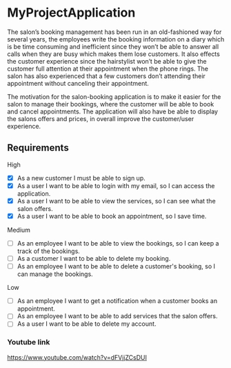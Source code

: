 # MyProjectApplication
The salon’s booking management has been run in an old-fashioned way for several years, the employees write the booking information on a diary which is be time consuming and inefficient since they won’t be able to answer all calls when they are busy which makes them lose customers. It also effects the customer experience since the hairstylist won’t be able to give the customer full attention at their appointment when the phone rings. The salon has also experienced that a few customers don’t attending their appointment without canceling their 
appointment. 

The motivation for the salon-booking application is to make it easier for the salon to manage their bookings, where the customer will be able to book and cancel appointments. The application will also have be able to display the salons offers and prices, in overall improve the customer/user experience.


## Requirements
High
- [x] As a new customer I must be able to sign up. 
- [x] As a user I want to be able to login with my email, so I can access the application. 
- [x] As a user I want to be able to view the services, so I can see what the salon offers. 
- [x] As a user I want to be able to book an appointment, so I save time. 

Medium
- [ ] As an employee I want to be able to view the bookings, so I can keep a track of the bookings. 
- [ ] As a customer I want to be able to delete my booking.
- [ ] As an employee I want to be able to delete a customer's booking, so I can manage the bookings.

Low
- [ ] As an employee I want to get a notification when a customer books an appointment.
- [ ] As an employee I want to be able to add services that the salon offers.
- [ ] As a user I want to be able to delete my account.

### Youtube link
https://www.youtube.com/watch?v=dFVjjZCsDUI



